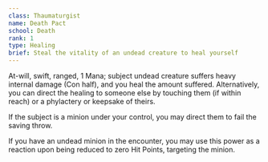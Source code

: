 ```yaml
---
class: Thaumaturgist
name: Death Pact
school: Death
rank: 1
type: Healing
brief: Steal the vitality of an undead creature to heal yourself
---
```


At-will, swift, ranged, 1 Mana; subject undead creature suffers heavy internal damage (Con half), and you heal the amount suffered. Alternatively, you can direct the healing to someone else by touching them (if within reach) or a phylactery or keepsake of theirs.

If the subject is a minion under your control, you may direct them to fail the saving throw.

If you have an undead minion in the encounter, you may use this power as a reaction upon being reduced to zero Hit Points, targeting the minion.